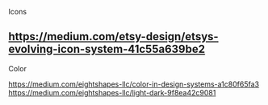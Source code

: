 Icons

https://medium.com/etsy-design/etsys-evolving-icon-system-41c55a639be2
---

Color

https://medium.com/eightshapes-llc/color-in-design-systems-a1c80f65fa3
https://medium.com/eightshapes-llc/light-dark-9f8ea42c9081
